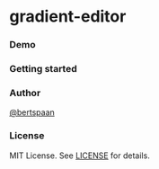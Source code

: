 # gradient-editor

### Demo

### Getting started

### Author

[@bertspaan](http://github.com/bertspaan)

### License

MIT License. See [LICENSE](https://github.com/waagsociety/gradient-editor/blob/master/LICENSE.md) for details.
